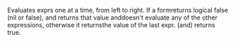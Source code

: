 Evaluates exprs one at a time, from left to right. If a formreturns logical false (nil or false), and returns that value anddoesn't evaluate any of the other expressions, otherwise it returnsthe value of the last expr. (and) returns true.